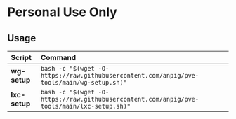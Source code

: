 # **Personal Use Only**

## Usage

| Script        | Command                                                                                     |
|:--------------|:--------------------------------------------------------------------------------------------|
| **wg-setup**  | `bash -c "$(wget -O- https://raw.githubusercontent.com/anpig/pve-tools/main/wg-setup.sh)"`  |
| **lxc-setup** | `bash -c "$(wget -O- https://raw.githubusercontent.com/anpig/pve-tools/main/lxc-setup.sh)"` |
